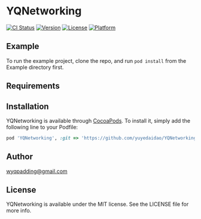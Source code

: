 # YQNetworking

[![CI Status](https://img.shields.io/travis/wyqpadding@gmail.com/YQNetworking.svg?style=flat)](https://travis-ci.org/wyqpadding@gmail.com/YQNetworking)
[![Version](https://img.shields.io/cocoapods/v/YQNetworking.svg?style=flat)](https://cocoapods.org/pods/YQNetworking)
[![License](https://img.shields.io/cocoapods/l/YQNetworking.svg?style=flat)](https://cocoapods.org/pods/YQNetworking)
[![Platform](https://img.shields.io/cocoapods/p/YQNetworking.svg?style=flat)](https://cocoapods.org/pods/YQNetworking)

## Example

To run the example project, clone the repo, and run `pod install` from the Example directory first.

## Requirements

## Installation

YQNetworking is available through [CocoaPods](https://cocoapods.org). To install
it, simply add the following line to your Podfile:

```ruby
pod 'YQNetworking', :git => 'https://github.com/yuyedaidao/YQNetworking.git'
```

## Author

wyqpadding@gmail.com

## License

YQNetworking is available under the MIT license. See the LICENSE file for more info.
